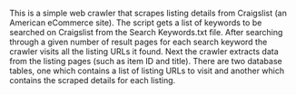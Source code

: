 This is a simple web crawler that scrapes listing details from Craigslist (an American eCommerce site). The script gets a list of keywords to be searched on Craigslist from the Search Keywords.txt file. After searching through a given number of result pages for each search keyword the crawler visits all the listing URLs it found. Next the crawler extracts data from the listing pages (such as item ID and title). There are two database tables, one which contains a list of listing URLs to visit and another which contains the scraped details for each listing.
